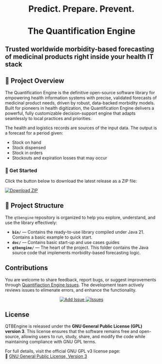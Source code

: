 <h1 align="center"><strong>Predict. Prepare. Prevent.</strong></h1>
<h1 align="center"><strong>The Quantification Engine</strong></h1>

## Trusted worldwide morbidity-based forecasting of medicinal products right inside your health IT stack
## 📌 Project Overview

The Quantification Engine is the definitive open-source software library for empowering health information systems with precise, validated forecasts of medicinal product needs, driven by robust, data-backed morbidity models. Built for pioneers in health digitization, the Quantification Engine delivers a powerful, fully customizable decision-support engine that adapts seamlessly to local practices and priorities.

The health and logistics records are sources of the input data. The output is a forecast for a period given:
-	Stock on hand
-	Stock dispensed
-	Stock in orders
-	Stockouts and expiration losses that may occur

### 🚀 Get Started
Click the button below to download the latest release as a ZIP file:

[![Download ZIP](https://img.shields.io/badge/Download-ZIP-blue?style=for-the-badge)](https://github.com/Bureau-THETA/qtbengine/archive/refs/heads/main.zip)


## 📁 Project Structure

The `qtbengine` repository is organized to help you explore, understand, and use the library effectively:

- **`bin/`** — Contains the ready-to-use library compiled under Java 21. Contains a basic example to quick start.
- **`doc/`** — Contains basic start-up and use cases guides
- **`qtbengine/`** — The heart of the project. This folder contains the Java source code that implements morbidity-based forecasting logic.

## Contributions
You are welcome to share feedback, report bugs, or suggest improvements through [Quantifiaction Engine Issues](https://github.com/Bureau-THETA/qtbengine/issues). The development team actively reviews issues to elimenate errors, and enhance the functionality.
<p align="center">
  <a href="https://github.com/Bureau-THETA/qtbengine/issues/new" target="_blank">
    <img src="https://img.shields.io/badge/Add%20Issue-blue?style=for-the-badge" alt="Add Issue">
  </a>
  <a href="https://github.com/Bureau-THETA/qtbengine/issues" target="_blank">
    <img src="https://img.shields.io/badge/Issues-red?style=for-the-badge" alt="Issues">
  </a>
</p>

## License
QTBEngine is released under the **GNU General Public License (GPL) version 3**. This license ensures that the software remains free and open-source, allowing users to run, study, share, and modify the code while maintaining compliance with GNU GPL terms.  

For full details, visit the official GNU GPL v3 license page:  
🔗 [GNU General Public License, Version 3](https://www.gnu.org/licenses/gpl-3.0.en.html)  


